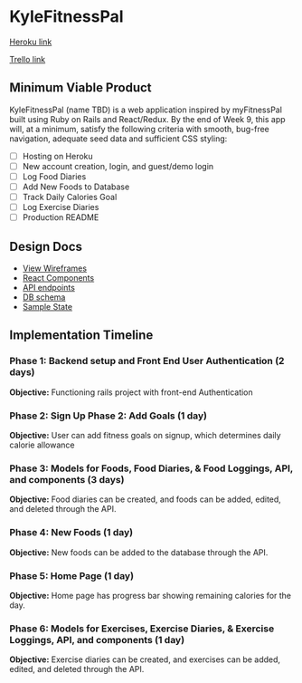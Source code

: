 # KyleFitnessPal

[Heroku link][heroku]

[Trello link][trello]

[heroku]: http://kylefitnesspal.herokuapp.com/#/
[trello]: http://trello.com/b/iF4HIIVo/kylefitnesspal

## Minimum Viable Product

KyleFitnessPal (name TBD) is a web application inspired by myFitnessPal
built using Ruby on Rails and React/Redux.  By the end of Week 9, this app will,
at a minimum, satisfy the following criteria with smooth, bug-free
navigation, adequate seed data and sufficient CSS styling:

- [ ] Hosting on Heroku
- [ ] New account creation, login, and guest/demo login
- [ ] Log Food Diaries
- [ ] Add New Foods to Database
- [ ] Track Daily Calories Goal
- [ ] Log Exercise Diaries
- [ ] Production README

## Design Docs
* [View Wireframes][wireframes]
* [React Components][components]
* [API endpoints][api-endpoints]
* [DB schema][schema]
* [Sample State][sample-state]

[wireframes]: wireframes
[components]: component-hierarchy.md
[sample-state]: sample-state.md
[api-endpoints]: api-endpoints.md
[schema]: schema.md

## Implementation Timeline

### Phase 1: Backend setup and Front End User Authentication (2 days)

**Objective:** Functioning rails project with front-end Authentication

### Phase 2: Sign Up Phase 2: Add Goals (1 day)

**Objective:** User can add fitness goals on signup, which determines daily
calorie allowance

### Phase 3: Models for Foods, Food Diaries, & Food Loggings, API, and components (3 days)

**Objective:** Food diaries can be created, and foods can be added, edited,
and deleted through the API.

### Phase 4: New Foods (1 day)

**Objective:** New foods can be added to the database through the API.

### Phase 5: Home Page (1 day)

**Objective:** Home page has progress bar showing remaining calories for the day.

### Phase 6: Models for Exercises, Exercise Diaries, & Exercise Loggings, API, and components (1 day)

**Objective:** Exercise diaries can be created, and exercises can be added, edited,
and deleted through the API.
